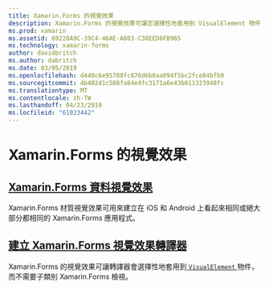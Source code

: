 ```yaml
---
title: Xamarin.Forms 的視覺效果
description: Xamarin.Forms 的視覺效果可讓您選擇性地套用到 VisualElement 物件，而不需要子類別 Xamarin.Forms 檢視的轉譯器。
ms.prod: xamarin
ms.assetid: 69228A9C-39C4-46AE-A803-C38EED6FB965
ms.technology: xamarin-forms
author: davidbritch
ms.author: dabritch
ms.date: 03/05/2019
ms.openlocfilehash: d440c6e95788fc876d6b0aa094f5bc2fce84bfb0
ms.sourcegitcommit: 4b402d1c508fa84e4fc3171a6e43b811323948fc
ms.translationtype: MT
ms.contentlocale: zh-TW
ms.lasthandoff: 04/23/2019
ms.locfileid: "61023442"
---
```

# <a name="xamarinforms-visual"></a>Xamarin.Forms 的視覺效果

## <a name="xamarinforms-material-visualmaterial-visualmd"></a>[Xamarin.Forms 資料視覺效果](material-visual.md)

Xamarin.Forms 材質視覺效果可用來建立在 iOS 和 Android 上看起來相同或絕大部分都相同的 Xamarin.Forms 應用程式。

## <a name="create-a-xamarinforms-visual-renderercreatemd"></a>[建立 Xamarin.Forms 視覺效果轉譯器](create.md)

Xamarin.Forms 的視覺效果可讓轉譯器會選擇性地套用到[ `VisualElement` ](xref:Xamarin.Forms.VisualElement)物件，而不需要子類別 Xamarin.Forms 檢視。
